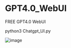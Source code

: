 # GPT4.0_WebUI
FREE GPT4.0 WebUI

python3 Chatgpt_UI.py

![image](https://github.com/from-import/GPT4.0_WebUI/assets/132730866/c3f45a28-5110-46a7-96a2-ee9b41e47f38)

